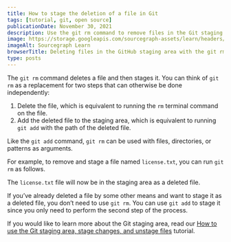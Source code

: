 ```yaml
---
title: How to stage the deletion of a file in Git
tags: [tutorial, git, open source]
publicationDate: November 30, 2021
description: Use the git rm command to remove files in the Git staging area
image: https://storage.googleapis.com/sourcegraph-assets/learn/headers/sourcegraph-learn-08.png
imageAlt: Sourcegraph Learn
browserTitle: Deleting files in the GitHub staging area with the git rm command
type: posts
---
```


The `git rm` command deletes a file and then stages it. You can think of `git rm` as a replacement for two steps that can otherwise be done independently:

1. Delete the file, which is equivalent to running the `rm` terminal command on the file.
2. Add the deleted file to the staging area, which is equivalent to running `git add` with the path of the deleted file.

Like the `git add` command, `git rm` can be used with files, directories, or patterns as arguments.

For example, to remove and stage a file named `license.txt`, you can run `git rm` as follows.

<PrismSyntaxHighlighter
input='git rm license.txt'
language='bash'
/>

The `license.txt` file will now be in the staging area as a deleted file.

If you’ve already deleted a file by some other means and want to stage it as a deleted file, you don’t need to use `git rm`. You can use `git add` to stage it since you only need to perform the second step of the process.

If you would like to learn more about the Git staging area, read our [How to use the Git staging area, stage changes, and unstage files](/how-to-stage-and-unstage-files-in-git) tutorial.